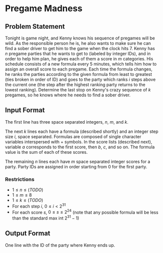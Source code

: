 Pregame Madness
===============

Problem Statement
-----------------
Tonight is game night, and Kenny knows his sequence of pregames will be wild. As the responsible person he is, he also wants to make sure he can find a sober driver to get him to the game when the clock hits 7. Kenny has $n$ pregame parties that he wants to get to (labeled by integer IDs), and in order to help him plan, he gives each of them a score in $m$ categories. His schedule consists of a new formula every 5 minutes, which tells him how to assign an overall score to each pregame. Each time the formula changes, he ranks the parties according to the given formula from least to greatest (ties broken in order of ID) and goes to the party which ranks $i$ steps above the current one (the step after the highest ranking party returns to the lowest ranking). Determine the last stop on Kenny's crazy sequence of $k$ pregames, so he knows where he needs to find a sober driver.

Input Format
------------
The first line has three space separated integers, $n$, $m$, and $k$.

The next $k$ lines each have a formula (described shortly) and an integer step size $i$, space separated.
Formulas are composed of single character variables interspersed with + symbols.
In the score lists (described next), variable $a$ corresponds to the first score, then $b$, $c$, and so on.
The formula value is the sum of each of these scores.

The remaining $n$ lines each have $m$ space separated integer scores for a party. Party IDs are assigned in order starting from 0 for the first party.

### Restrictions
* $1 \leq n \leq (TODO)$
* $1 \leq m \leq 8$
* $1 \leq k \leq (TODO)$
* For each step $i$, $0 \leq i < 2^31$
* For each score $s$, $0 \leq s \leq 2^24$ (note that any possible formula will be less than the standard max int $2^31-1$)

Output Format
-------------
One line with the ID of the party where Kenny ends up.